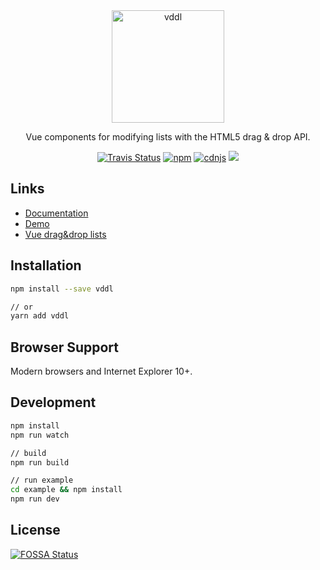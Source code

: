 <br>
<br>  
<p align="center">
  <a href="http://hejx.space/vddl">
    <img src="https://raw.githubusercontent.com/hejianxian/vddl/master/media/Vddl-400.png" width="180" alt="vddl"/>
  </a>
</p>
<p align="center">
  Vue components for modifying lists with the HTML5 drag & drop API.
</p>

<p align="center">
  <a href="https://travis-ci.org/hejianxian/vddl"><img alt="Travis Status" src="https://img.shields.io/travis/hejianxian/vddl/master.svg?style=flat-square"></a>
  <a href="https://www.npmjs.com/package/vddl"><img alt="npm" src="https://img.shields.io/npm/v/vddl.svg?style=flat-square"></a>
  <a href="https://cdnjs.com/libraries/vddl"><img alt="cdnjs" src="https://img.shields.io/cdnjs/v/vddl.svg?style=flat-square"></a>
  <a href="https://app.fossa.io/projects/git%2Bhttps%3A%2F%2Fgithub.com%2Fhejianxian%2Fvddl?ref=badge_shield" alt="FOSSA Status"><img src="https://app.fossa.io/api/projects/git%2Bhttps%3A%2F%2Fgithub.com%2Fhejianxian%2Fvddl.svg?type=shield"/></a>
</p>


## Links

- [Documentation](http://hejx.space/vddl)
- [Demo](https://github.com/hejianxian/vddl)
- [Vue drag&drop lists](https://github.com/hejianxian/vue-drag-and-drop-list)


## Installation

````bash
npm install --save vddl

// or
yarn add vddl
````

## Browser Support

Modern browsers and Internet Explorer 10+.

## Development

````bash
npm install
npm run watch

// build
npm run build

// run example
cd example && npm install
npm run dev
````

## License

[![FOSSA Status](https://app.fossa.io/api/projects/git%2Bhttps%3A%2F%2Fgithub.com%2Fhejianxian%2Fvddl.svg?type=large)](https://app.fossa.io/projects/git%2Bhttps%3A%2F%2Fgithub.com%2Fhejianxian%2Fvddl?ref=badge_large)
